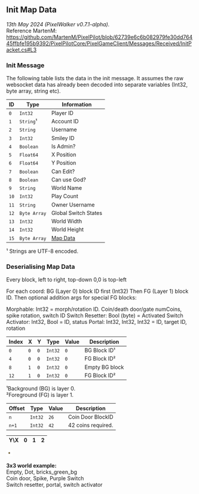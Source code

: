 ## Init Map Data
*13th May 2024 (PixelWalker v0.7.1-alpha).*  
Reference MartenM: https://github.com/MartenM/PixelPilot/blob/62739e6c6b082979fe30dd76445ffbfe195b9392/PixelPilotCore/PixelGameClient/Messages/Received/InitPacket.cs#L3

### Init Message
The following table lists the data in the init message. It assumes the raw websocket data has already been decoded into separate variables (Int32, byte array, string etc).

|ID|Type|Information|
|---|---|---|
|`0`|`Int32`|Player ID|
|`1`|`String`¹|Account ID|
|`2`|`String`|Username|
|`3`|`Int32`|Smiley ID|
|`4`|`Boolean`|Is Admin?|
|`5`|`Float64`|X Position|
|`6`|`Float64`|Y Position|
|`7`|`Boolean`|Can Edit?|
|`8`|`Boolean`|Can use God?|
|`9`|`String`|World Name|
|`10`|`Int32`|Play Count|
|`11`|`String`|Owner Username|
|`12`|`Byte Array`|Global Switch States|
|`13`|`Int32`|World Width|
|`14`|`Int32`|World Height|
|`15`|`Byte Array`|[Map Data](#deserialising-map-data)|

¹ Strings are UTF-8 encoded.

### Deserialising Map Data
Every block, left to right, top-down
0,0 is top-left

For each coord:
BG (Layer 0) block ID first (Int32)
Then FG (Layer 1) block ID.
Then optional addition args for special FG blocks:

Morphable: Int32 = morph/rotation ID. Coin/death door/gate numCoins, spike rotation, switch ID
Switch Resetter: Bool (byte) = Activated
Switch Activator: Int32, Bool = ID, status
Portal: Int32, Int32, Int32  = ID, target ID, rotation

|Index|X|Y|Type|Value|Description|
|---|---|---|---|---|---|
|`0`|`0`|`0`|`Int32`|`0`|BG Block ID¹ |
|`4`|`0`|`0`|`Int32`|`0`|FG Block ID²|
|`8`|`1`|`0`|`Int32`|`0`|Empty BG block|
|`12`|`1`|`0`|`Int32`|`0`|FG Block ID²|

¹Background (BG) is layer 0.  
²Foreground (FG) is layer 1.


|Offset|Type|Value|Description|
|---|---|---|---|
|`n`|`Int32`|`26`|Coin Door BlockID|
|`n+1`|`Int32`|`42`|42 coins required.|

|Y\X|0|1|2|
|---|---|---|---|
![.](../blockIDs/images/gravity_dot.png)

**3x3 world example:**  
Empty, Dot, bricks_green_bg  
Coin door, Spike, Purple Switch  
Switch resetter, portal, switch activator
